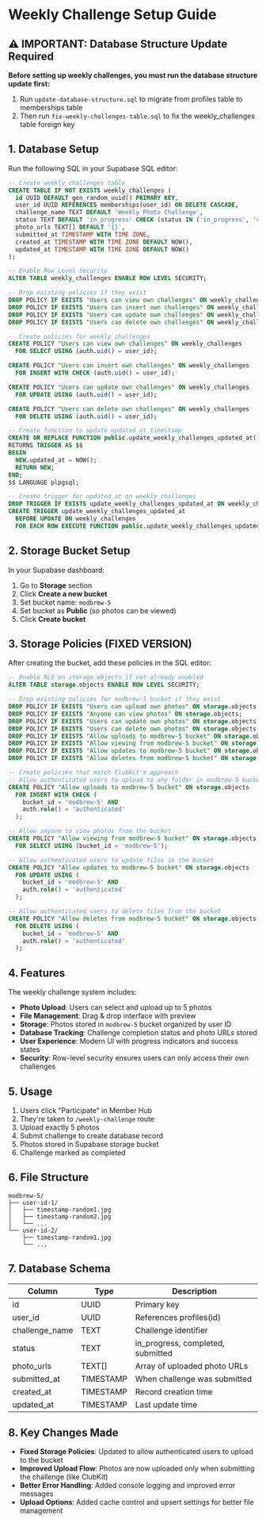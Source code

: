 # Weekly Challenge Setup Guide

## ⚠️ IMPORTANT: Database Structure Update Required

**Before setting up weekly challenges, you must run the database structure update first:**

1. Run `update-database-structure.sql` to migrate from profiles table to memberships table
2. Then run `fix-weekly-challenges-table.sql` to fix the weekly_challenges table foreign key

## 1. Database Setup

Run the following SQL in your Supabase SQL editor:

```sql
-- Create weekly_challenges table
CREATE TABLE IF NOT EXISTS weekly_challenges (
  id UUID DEFAULT gen_random_uuid() PRIMARY KEY,
  user_id UUID REFERENCES memberships(user_id) ON DELETE CASCADE,
  challenge_name TEXT DEFAULT 'Weekly Photo Challenge',
  status TEXT DEFAULT 'in_progress' CHECK (status IN ('in_progress', 'completed', 'submitted')),
  photo_urls TEXT[] DEFAULT '{}',
  submitted_at TIMESTAMP WITH TIME ZONE,
  created_at TIMESTAMP WITH TIME ZONE DEFAULT NOW(),
  updated_at TIMESTAMP WITH TIME ZONE DEFAULT NOW()
);

-- Enable Row Level Security
ALTER TABLE weekly_challenges ENABLE ROW LEVEL SECURITY;

-- Drop existing policies if they exist
DROP POLICY IF EXISTS "Users can view own challenges" ON weekly_challenges;
DROP POLICY IF EXISTS "Users can insert own challenges" ON weekly_challenges;
DROP POLICY IF EXISTS "Users can update own challenges" ON weekly_challenges;
DROP POLICY IF EXISTS "Users can delete own challenges" ON weekly_challenges;

-- Create policies for weekly_challenges
CREATE POLICY "Users can view own challenges" ON weekly_challenges
  FOR SELECT USING (auth.uid() = user_id);

CREATE POLICY "Users can insert own challenges" ON weekly_challenges
  FOR INSERT WITH CHECK (auth.uid() = user_id);

CREATE POLICY "Users can update own challenges" ON weekly_challenges
  FOR UPDATE USING (auth.uid() = user_id);

CREATE POLICY "Users can delete own challenges" ON weekly_challenges
  FOR DELETE USING (auth.uid() = user_id);

-- Create function to update updated_at timestamp
CREATE OR REPLACE FUNCTION public.update_weekly_challenges_updated_at()
RETURNS TRIGGER AS $$
BEGIN
  NEW.updated_at = NOW();
  RETURN NEW;
END;
$$ LANGUAGE plpgsql;

-- Create trigger for updated_at on weekly_challenges
DROP TRIGGER IF EXISTS update_weekly_challenges_updated_at ON weekly_challenges;
CREATE TRIGGER update_weekly_challenges_updated_at
  BEFORE UPDATE ON weekly_challenges
  FOR EACH ROW EXECUTE FUNCTION public.update_weekly_challenges_updated_at();
```

## 2. Storage Bucket Setup

In your Supabase dashboard:

1. Go to **Storage** section
2. Click **Create a new bucket**
3. Set bucket name: `modbrew-5`
4. Set bucket as **Public** (so photos can be viewed)
5. Click **Create bucket**

## 3. Storage Policies (FIXED VERSION)

After creating the bucket, add these policies in the SQL editor:

```sql
-- Enable RLS on storage.objects if not already enabled
ALTER TABLE storage.objects ENABLE ROW LEVEL SECURITY;

-- Drop existing policies for modbrew-5 bucket if they exist
DROP POLICY IF EXISTS "Users can upload own photos" ON storage.objects;
DROP POLICY IF EXISTS "Anyone can view photos" ON storage.objects;
DROP POLICY IF EXISTS "Users can update own photos" ON storage.objects;
DROP POLICY IF EXISTS "Users can delete own photos" ON storage.objects;
DROP POLICY IF EXISTS "Allow uploads to modbrew-5 bucket" ON storage.objects;
DROP POLICY IF EXISTS "Allow viewing from modbrew-5 bucket" ON storage.objects;
DROP POLICY IF EXISTS "Allow updates to modbrew-5 bucket" ON storage.objects;
DROP POLICY IF EXISTS "Allow deletes from modbrew-5 bucket" ON storage.objects;

-- Create policies that match ClubKit's approach
-- Allow authenticated users to upload to any folder in modbrew-5 bucket
CREATE POLICY "Allow uploads to modbrew-5 bucket" ON storage.objects
  FOR INSERT WITH CHECK (
    bucket_id = 'modbrew-5' AND 
    auth.role() = 'authenticated'
  );

-- Allow anyone to view photos from the bucket
CREATE POLICY "Allow viewing from modbrew-5 bucket" ON storage.objects
  FOR SELECT USING (bucket_id = 'modbrew-5');

-- Allow authenticated users to update files in the bucket
CREATE POLICY "Allow updates to modbrew-5 bucket" ON storage.objects
  FOR UPDATE USING (
    bucket_id = 'modbrew-5' AND 
    auth.role() = 'authenticated'
  );

-- Allow authenticated users to delete files from the bucket
CREATE POLICY "Allow deletes from modbrew-5 bucket" ON storage.objects
  FOR DELETE USING (
    bucket_id = 'modbrew-5' AND 
    auth.role() = 'authenticated'
  );
```

## 4. Features

The weekly challenge system includes:

- **Photo Upload**: Users can select and upload up to 5 photos
- **File Management**: Drag & drop interface with preview
- **Storage**: Photos stored in `modbrew-5` bucket organized by user ID
- **Database Tracking**: Challenge completion status and photo URLs stored
- **User Experience**: Modern UI with progress indicators and success states
- **Security**: Row-level security ensures users can only access their own challenges

## 5. Usage

1. Users click "Participate" in Member Hub
2. They're taken to `/weekly-challenge` route
3. Upload exactly 5 photos
4. Submit challenge to create database record
5. Photos stored in Supabase storage bucket
6. Challenge marked as completed

## 6. File Structure

```
modbrew-5/
├── user-id-1/
│   ├── timestamp-random1.jpg
│   ├── timestamp-random2.jpg
│   └── ...
└── user-id-2/
    ├── timestamp-random1.jpg
    └── ...
```

## 7. Database Schema

| Column | Type | Description |
|--------|------|-------------|
| id | UUID | Primary key |
| user_id | UUID | References profiles(id) |
| challenge_name | TEXT | Challenge identifier |
| status | TEXT | in_progress, completed, submitted |
| photo_urls | TEXT[] | Array of uploaded photo URLs |
| submitted_at | TIMESTAMP | When challenge was submitted |
| created_at | TIMESTAMP | Record creation time |
| updated_at | TIMESTAMP | Last update time |

## 8. Key Changes Made

- **Fixed Storage Policies**: Updated to allow authenticated users to upload to the bucket
- **Improved Upload Flow**: Photos are now uploaded only when submitting the challenge (like ClubKit)
- **Better Error Handling**: Added console logging and improved error messages
- **Upload Options**: Added cache control and upsert settings for better file management
